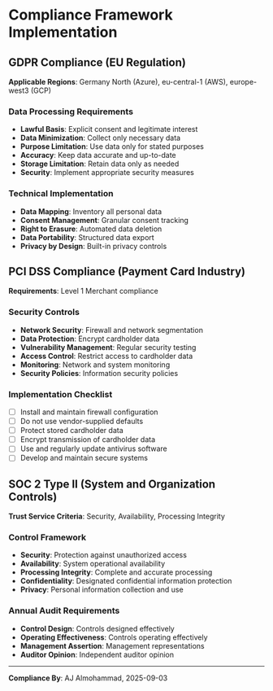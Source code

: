 # Compliance Framework Implementation

## GDPR Compliance (EU Regulation)
**Applicable Regions**: Germany North (Azure), eu-central-1 (AWS), europe-west3 (GCP)

### Data Processing Requirements
- **Lawful Basis**: Explicit consent and legitimate interest
- **Data Minimization**: Collect only necessary data
- **Purpose Limitation**: Use data only for stated purposes
- **Accuracy**: Keep data accurate and up-to-date
- **Storage Limitation**: Retain data only as needed
- **Security**: Implement appropriate security measures

### Technical Implementation
- **Data Mapping**: Inventory all personal data
- **Consent Management**: Granular consent tracking
- **Right to Erasure**: Automated data deletion
- **Data Portability**: Structured data export
- **Privacy by Design**: Built-in privacy controls

## PCI DSS Compliance (Payment Card Industry)
**Requirements**: Level 1 Merchant compliance

### Security Controls
- **Network Security**: Firewall and network segmentation
- **Data Protection**: Encrypt cardholder data
- **Vulnerability Management**: Regular security testing
- **Access Control**: Restrict access to cardholder data
- **Monitoring**: Network and system monitoring
- **Security Policies**: Information security policies

### Implementation Checklist
- [ ] Install and maintain firewall configuration
- [ ] Do not use vendor-supplied defaults
- [ ] Protect stored cardholder data
- [ ] Encrypt transmission of cardholder data
- [ ] Use and regularly update antivirus software
- [ ] Develop and maintain secure systems

## SOC 2 Type II (System and Organization Controls)
**Trust Service Criteria**: Security, Availability, Processing Integrity

### Control Framework
- **Security**: Protection against unauthorized access
- **Availability**: System operational availability
- **Processing Integrity**: Complete and accurate processing
- **Confidentiality**: Designated confidential information protection
- **Privacy**: Personal information collection and use

### Annual Audit Requirements
- **Control Design**: Controls designed effectively
- **Operating Effectiveness**: Controls operating effectively
- **Management Assertion**: Management representations
- **Auditor Opinion**: Independent auditor opinion

---
**Compliance By**: AJ Almohammad, 2025-09-03

